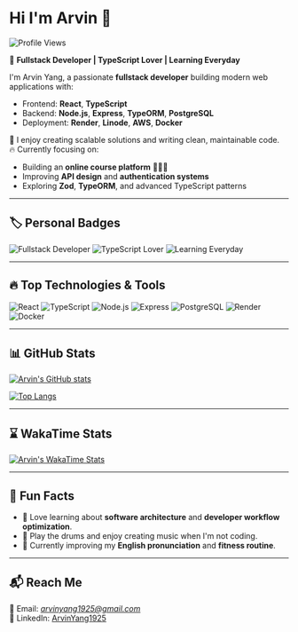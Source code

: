 # Hi I'm Arvin 👋

![Profile Views](https://komarev.com/ghpvc/?username=ArvinYang1925&color=blue&style=flat)

🎯 **Fullstack Developer | TypeScript Lover | Learning Everyday**

I'm Arvin Yang, a passionate **fullstack developer** building modern web applications with:

- Frontend: **React**, **TypeScript**
- Backend: **Node.js**, **Express**, **TypeORM**, **PostgreSQL**
- Deployment: **Render**, **Linode**, **AWS**, **Docker**

🔎 I enjoy creating scalable solutions and writing clean, maintainable code.  
🔥 Currently focusing on:

- Building an **online course platform** 🧑🏻‍💻
- Improving **API design** and **authentication systems**
- Exploring **Zod**, **TypeORM**, and advanced TypeScript patterns

---

## 🏷 Personal Badges

![Fullstack Developer](https://img.shields.io/badge/Role-Fullstack_Developer-blueviolet)
![TypeScript Lover](https://img.shields.io/badge/TypeScript-Lover-3178C6)
![Learning Everyday](https://img.shields.io/badge/Learning-Everyday-yellowgreen)

---

## 🔥 Top Technologies & Tools

![React](https://img.shields.io/badge/-React-61DAFB?logo=react&logoColor=black)
![TypeScript](https://img.shields.io/badge/-TypeScript-3178C6?logo=typescript&logoColor=white)
![Node.js](https://img.shields.io/badge/-Node.js-339933?logo=node.js&logoColor=white)
![Express](https://img.shields.io/badge/-Express-000000?logo=express&logoColor=white)
![PostgreSQL](https://img.shields.io/badge/-PostgreSQL-336791?logo=postgresql&logoColor=white)
![Render](https://img.shields.io/badge/-Render-46E3B7?logo=render&logoColor=black)
![Docker](https://img.shields.io/badge/-Docker-2496ED?logo=docker&logoColor=white)

---

## 📊 GitHub Stats

[![Arvin's GitHub stats](https://github-readme-stats.vercel.app/api?username=ArvinYang1925&show_icons=true&theme=radical)](https://github.com/ArvinYang1925)

[![Top Langs](https://github-readme-stats.vercel.app/api/top-langs/?username=ArvinYang1925&layout=compact&theme=radical)](https://github.com/ArvinYang1925)

---

## ⌛ WakaTime Stats

[![Arvin's WakaTime Stats](https://github-readme-stats.vercel.app/api/wakatime?username=018e3e23-9880-4c34-bd3a-8272da08b7a0&layout=compact&theme=radical)](https://wakatime.com/@018e3e23-9880-4c34-bd3a-8272da08b7a0)

---

## 🎸 Fun Facts

- 🧠 Love learning about **software architecture** and **developer workflow optimization**.
- 🥁 Play the drums and enjoy creating music when I'm not coding.
- 🌱 Currently improving my **English pronunciation** and **fitness routine**.

---

## 📬 Reach Me

📧 Email: *arvinyang1925@gmail.com*  
💼 LinkedIn: [ArvinYang1925](https://www.linkedin.com/in/ArvinYang1925)
